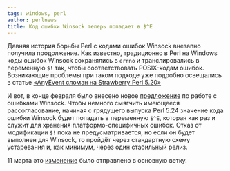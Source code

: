 ```yaml
---
tags: windows, perl
author: perlnews
title: Код ошибки Winsock теперь попадает в $^E
---
```


Давняя история борьбы Perl с кодами ошибок Winsock внезапно получила
продолжение. Как известно, традиционно в Perl на Windows коды ошибок Winsock
сохранялись в `errno` и транслировались в переменную `$!` так, чтобы
соответствовать POSIX-кодам ошибок. Возникающие проблемы при таком подходе уже
подробно освещались в статье [«AnyEvent сломан на Strawberry
Perl 5.20»](http://perlnews.ru/blog/2015/03/16/01-anyevent-broken-on-windows-perl.html)

И вот, в конце февраля было внесено новое
[предложение](http://www.nntp.perl.org/group/perl.perl5.porters/2016/02/msg234472.html)
по работе с ошибками Winsock. Чтобы немного смягчить имеющееся рассогласование,
начиная с грядущего выпуска Perl 5.24 значение кода ошибки Winsock будет
попадать в переменную `$^E`, которая как раз и служит для хранения
платформо-специфичных ошибок. Отказ от модификации `$!` пока не
предусматривается, но если он будет выполнен для Winsock, то пройдёт через
стандартную схему устаревания и, как минимум, через один стабильный релиз.

11 марта это
[изменение](http://perl5.git.perl.org/perl.git/commitdiff/22e30cb2a3fd49a3d6fe5a866b28ff36608340ae)
было отправлено в основную ветку.

